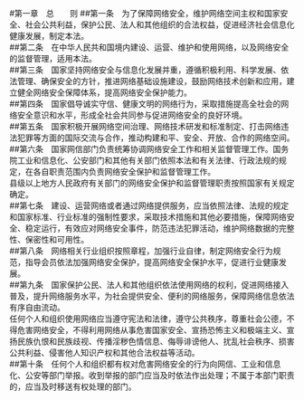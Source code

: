 
#第一章　总　　则 
##第一条　为了保障网络安全，维护网络空间主权和国家安全、社会公共利益，保护公民、法人和其他组织的合法权益，促进经济社会信息化健康发展，制定本法。<br/>
##第二条　在中华人民共和国境内建设、运营、维护和使用网络，以及网络安全的监督管理，适用本法。<br/>
##第三条　国家坚持网络安全与信息化发展并重，遵循积极利用、科学发展、依法管理、确保安全的方针，推进网络基础设施建设，鼓励网络技术创新和应用，建立健全网络安全保障体系，提高网络安全保护能力。<br/>
##第四条　国家倡导诚实守信、健康文明的网络行为，采取措施提高全社会的网络安全意识和水平，形成全社会共同参与促进网络安全的良好环境。<br/>
##第五条　国家积极开展网络空间治理、网络技术研发和标准制定、打击网络违法犯罪等方面的国际交流与合作，推动构建和平、安全、开放、合作的网络空间。<br/>
##第六条　国家网信部门负责统筹协调网络安全工作和相关监督管理工作。国务院工业和信息化、公安部门和其他有关部门依照本法和有关法律、行政法规的规定，在各自职责范围内负责网络安全保护和监督管理工作。<br/>
县级以上地方人民政府有关部门的网络安全保护和监督管理职责按照国家有关规定确定。<br/>
##第七条　建设、运营网络或者通过网络提供服务，应当依照法律、法规的规定和国家标准、行业标准的强制性要求，采取技术措施和其他必要措施，保障网络安全、稳定运行，有效应对网络安全事件，防范违法犯罪活动，维护网络数据的完整性、保密性和可用性。<br/>
##第八条　网络相关行业组织按照章程，加强行业自律，制定网络安全行为规范，指导会员依法加强网络安全保护，提高网络安全保护水平，促进行业健康发展。<br/>
##第九条　国家保护公民、法人和其他组织依法使用网络的权利，促进网络接入普及，提升网络服务水平，为社会提供安全、便利的网络服务，保障网络信息依法有序自由流动。<br/>
任何个人和组织使用网络应当遵守宪法和法律，遵守公共秩序，尊重社会公德，不得危害网络安全，不得利用网络从事危害国家安全、宣扬恐怖主义和极端主义、宣扬民族仇恨和民族歧视、传播淫秽色情信息、侮辱诽谤他人、扰乱社会秩序、损害公共利益、侵害他人知识产权和其他合法权益等活动。<br/>
##第十条　任何个人和组织都有权对危害网络安全的行为向网信、工业和信息化、公安等部门举报。收到举报的部门应当及时依法作出处理；不属于本部门职责的，应当及时移送有权处理的部门。<br/>
